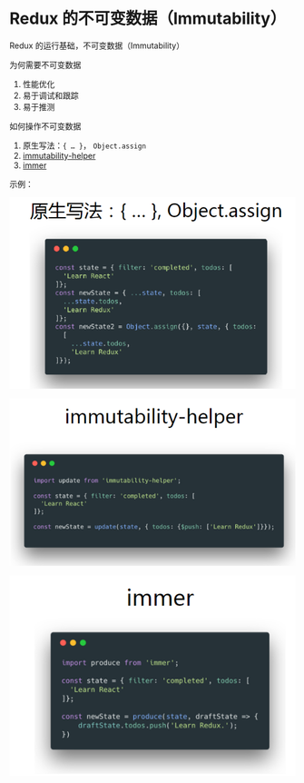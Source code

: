 # Redux 的不可变数据（Immutability）

Redux 的运行基础，不可变数据（Immutability）

为何需要不可变数据

1. 性能优化
2. 易于调试和跟踪
3. 易于推测

如何操作不可变数据

1. 原生写法：`{ … }`， `Object.assign`
2. [immutability-helper](https://github.com/kolodny/immutability-helper)
3. [immer](https://github.com/immerjs/immer)

示例：

![im](./img/im-1.png)

![im](./img/im-2.png)

![im](./img/im-3.png)
